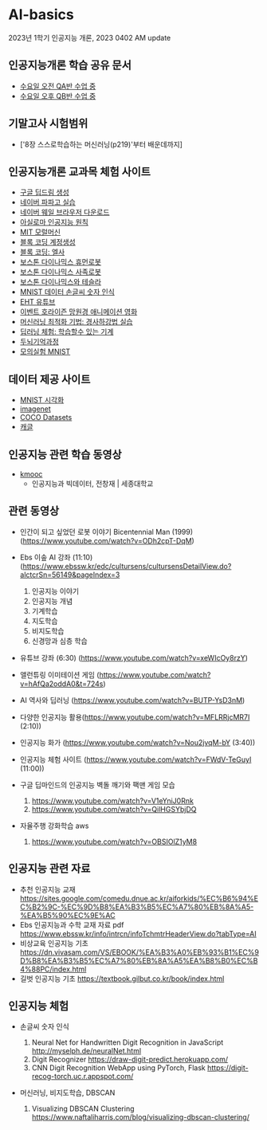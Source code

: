 # AI-basics
2023년 1학기 인공지능 개론, 2023 0402 AM update

## 인공지능개론 학습 공유 문서
- [수요일 오전 QA반 수업 중](https://docs.google.com/spreadsheets/d/1qt3u6WNnrrFvw_DyCOptxhwRdumFOTjFfB99NJMGd8M/edit?usp=sharing)
- [수요일 오후 QB반 수업 중](https://docs.google.com/spreadsheets/d/1RI_nul1oW-2TReyfXEvzoUxeAnr9KYa1T9GVyHn0gzY/edit?usp=sharing)

## 기말고사 시험범위
- ['8장 스스로학습하는 머신러닝(p219)'부터 배운데까지]

## 인공지능개론 교과목 체험 사이트
- [구글 딥드림 생성](https://deepdreamgenerator.com)
- [네이버 파파고 실습](https://papago.naver.com)
- [네이버 웨일 브라우저 다운로드](https://whale.naver.com/ko/download/win)
- [아실로마 인공지능 원칙](https://futureoflife.org/open-letter/ai-principles-korean)
- [MIT 모럴머신](https://www.moralmachine.net/hl/kr)
- [블록 코딩 계정생성](https://code.org)
- [블록 코딩: 엘사](https://studio.code.org/s/frozen/lessons/1/levels/1)
- [보스톤 다이나믹스 휴먼로봇](https://youtu.be/tF4DML7FIWk)
- [보스톤 다이나믹스 사족로봇](https://youtu.be/wlkCQXHEgjA)
- [보스톤 다이나믹스와 테슬라](https://www.youtube.com/watch?v=qaJWMm4V7d0)
- [MNIST 데이터 손글씨 숫자 인식](https://www.youtube.com/watch?v=PkGgpYKeUk0)
- [EHT 유튜브](https://www.youtube.com/watch?v=Ipd85unZQ3M)
- [이벤트 호라이즌 망원경 애니메이션 영화](https://www.youtube.com/watch?v=hMsNd1W_lmE)
- [머신러닝 최적화 기법: 경사하강법 실습](https://uclaacm.github.io/gradient-descent-visualiser/#playground) 
- [딥러닝 체험: 학습할수 있는 기계](https://teachablemachine.withgoogle.com/)
- [두뇌기억과정](https://www.youtube.com/watch?v=T7Ezm6JMth4)
- [모의실험 MNIST](https://transcranial.github.io/keras-js/#/mnist-cnn)

## 데이터 제공 사이트
- [MNIST 시각화](http://colah.github.io/posts/2014-10-Visualizing-MNIST/)
- [imagenet](https://www.image-net.org)
- [COCO Datasets](https://cocodataset.org/#home)
- [캐글](https://www.kaggle.com/)

## 인공지능 관련 학습 동영상
- [kmooc](http://www.kmooc.kr)
    - 인공지능과 빅데이터, 전창재 | 세종대학교  

## 관련 동영상
- 인간이 되고 싶었던 로봇 이야기 Bicentennial Man (1999) (https://www.youtube.com/watch?v=ODh2cpT-DqM)
- Ebs 이솦 AI 강좌 (11:10) (https://www.ebssw.kr/edc/cultursens/cultursensDetailView.do?alctcrSn=56149&pageIndex=3
    1. 인공지능 이야기
    2. 인공지능 개념
    3. 기계학습
    4. 지도학습
    5. 비지도학습
    6. 신경망과 심층 학습
- 유튜브 강좌 (6:30) (https://www.youtube.com/watch?v=xeWIcOy8rzY)
- 앨런튜링 이미테이션 게임 (https://www.youtube.com/watch?v=hAfQa2oddA0&t=724s)
- AI 역사와 딥러닝 (https://www.youtube.com/watch?v=BUTP-YsD3nM)
- 다양한 인공지능 활용(https://www.youtube.com/watch?v=MFLRRjcMR7I (2:10))
- 인공지능 화가 (https://www.youtube.com/watch?v=Nou2jvqM-bY (3:40))
- 인공지능 체험 사이트 (https://www.youtube.com/watch?v=FWdV-TeGuyI (11:00))

- 구글 딥마인드의 인공지능 벽돌 깨기와 팩맨 게임 모습
    1. https://www.youtube.com/watch?v=V1eYniJ0Rnk
    2. https://www.youtube.com/watch?v=QilHGSYbjDQ
- 자율주행 강화학습 aws
    1. https://www.youtube.com/watch?v=OBSIOlZ1yM8

## 인공지능 관련 자료  
- 추천 인공지능 교재 https://sites.google.com/comedu.dnue.ac.kr/aiforkids/%EC%B6%94%EC%B2%9C-%EC%9D%B8%EA%B3%B5%EC%A7%80%EB%8A%A5-%EA%B5%90%EC%9E%AC
- Ebs 인공지능과 수학 교재 자료 pdf https://www.ebssw.kr/info/intrcn/infoTchmtrHeaderView.do?tabType=AI
- 비상교육 인공지능 기초 https://dn.vivasam.com/VS/EBOOK/%EA%B3%A0%EB%93%B1%EC%9D%B8%EA%B3%B5%EC%A7%80%EB%8A%A5%EA%B8%B0%EC%B4%88PC/index.html
- 길벗 인공지능 기초 https://textbook.gilbut.co.kr/book/index.html
    
## 인공지능 체험
- 손글씨 숫자 인식
    1. Neural Net for Handwritten Digit Recognition in JavaScript http://myselph.de/neuralNet.html
    2. Digit Recognizer https://draw-digit-predict.herokuapp.com/
    3. CNN Digit Recognition WebApp using PyTorch, Flask https://digit-recog-torch.uc.r.appspot.com/

- 머신러닝, 비지도학습, DBSCAN
    1. Visualizing DBSCAN Clustering https://www.naftaliharris.com/blog/visualizing-dbscan-clustering/

